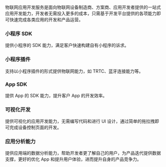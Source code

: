 

物联网应用开发服务是面向物联网设备制造商、方案商、应用开发者提供的一站式应用开发能力，开发者无需投入更多的成本，只需基于开发平台提供的各项能力即可快速完成各类应用的开发和产品运营。


### 小程序 SDK

提供小程序的 SDK 能力，满足客户快速构建自有小程序的诉求。

### 小程序插件

支持以小程序插件的形式提供物联网能力，如 TRTC、蓝牙连接能力等。

###  App SDK

提供 App 的 SDK 能力，提升客户 App 的开发效率。

### 可视化开发

提供可视化的应用开发能力，无需编写代码和进行 UI 设计，通过简单的拖拉拽即可完成设备控制页面的开发。

### 应用分析能力

提供应用端的数据分析能力，帮助开发者更了解自己的用户，为产品迭代提供数据支撑，更好的优化 App 和提升用户体验，进而提升自身的产品竞争力。


